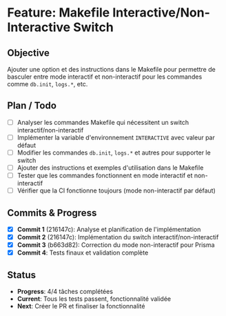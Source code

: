 # Feature: Makefile Interactive/Non-Interactive Switch

## Objective
Ajouter une option et des instructions dans le Makefile pour permettre de basculer entre mode interactif et non-interactif pour les commandes comme `db.init`, `logs.*`, etc.

## Plan / Todo
- [ ] Analyser les commandes Makefile qui nécessitent un switch interactif/non-interactif
- [ ] Implémenter la variable d'environnement `INTERACTIVE` avec valeur par défaut
- [ ] Modifier les commandes `db.init`, `logs.*` et autres pour supporter le switch
- [ ] Ajouter des instructions et exemples d'utilisation dans le Makefile
- [ ] Tester que les commandes fonctionnent en mode interactif et non-interactif
- [ ] Vérifier que la CI fonctionne toujours (mode non-interactif par défaut)

## Commits & Progress
- [x] **Commit 1** (216147c): Analyse et planification de l'implémentation
- [x] **Commit 2** (216147c): Implémentation du switch interactif/non-interactif
- [x] **Commit 3** (b663d82): Correction du mode non-interactif pour Prisma
- [x] **Commit 4**: Tests finaux et validation complète

## Status
- **Progress**: 4/4 tâches complétées
- **Current**: Tous les tests passent, fonctionnalité validée
- **Next**: Créer le PR et finaliser la fonctionnalité
